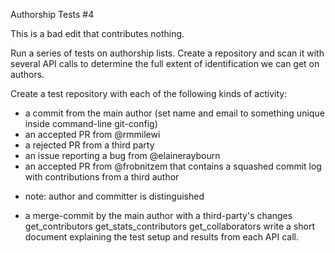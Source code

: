 Authorship Tests #4

This is a bad edit that contributes nothing.

Run a series of tests on authorship lists. Create a repository and scan it with several API calls to determine the full extent of identification we can get on authors.

 Create a test repository with each of the following kinds of activity:
* a commit from the main author (set name and email to something unique inside command-line git-config)
* an accepted PR from @rmmilewi
* a rejected PR from a third party
* an issue reporting a bug from @elaineraybourn
* an accepted PR from @frobnitzem that contains a squashed commit log with contributions from a third author
- note: author and committer is distinguished
* a merge-commit by the main author with a third-party's changes
 get_contributors
 get_stats_contributors
 get_collaborators
 write a short document explaining the test setup and results from each API call.
